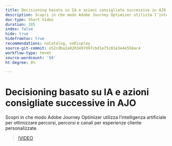 ```yaml
---
title: Decisioning basato su IA e azioni consigliate successive in AJO
description: Scopri in che modo Adobe Journey Optimizer utilizza l’intelligenza artificiale per ottimizzare percorsi, percorsi e canali per esperienze cliente personalizzate.
doc-type: Short Video
duration: 185
index: false
hide: true
hidefromtoc: true
recommendations: noCatalog, noDisplay
source-git-commit: e52cdba2a9203497d97cbd1e75c81e3e4e556ac4
workflow-type: tm+mt
source-wordcount: '50'
ht-degree: 0%

---
```



# Decisioning basato su IA e azioni consigliate successive in AJO

Scopri in che modo Adobe Journey Optimizer utilizza l’intelligenza artificiale per ottimizzare percorsi, percorsi e canali per esperienze cliente personalizzate.

<!-- 62_S520_3442520_184_ai-decisioning-and-next-best-actions-in-ajo -->
>[!VIDEO](https://video.tv.adobe.com/v/3460239/?learn=on&enablevpops=true&captions=ita)
